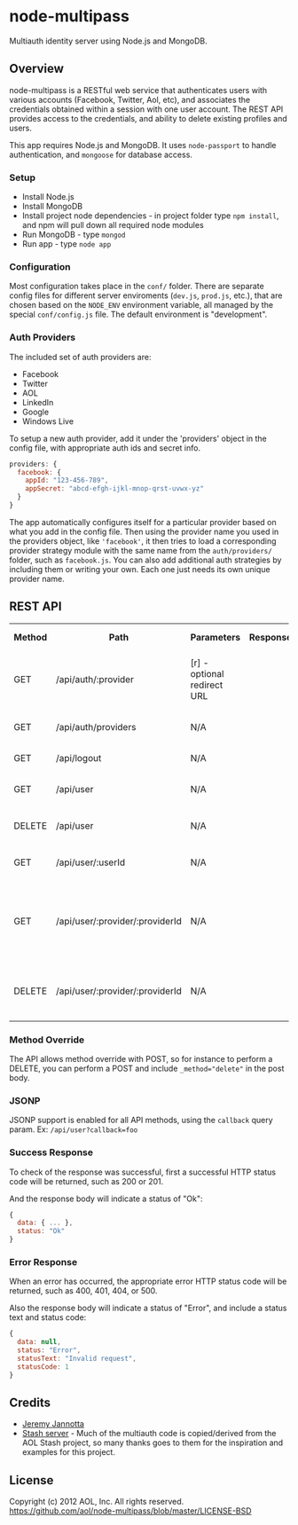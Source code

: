 node-multipass
==============

Multiauth identity server using Node.js and MongoDB.

## Overview
node-multipass is a RESTful web service that authenticates users with various accounts (Facebook, Twitter, Aol, etc), and associates the credentials obtained within a session with one user account.
The REST API provides access to the credentials, and ability to delete existing profiles and users.

This app requires Node.js and MongoDB. It uses `node-passport` to handle authentication, and `mongoose` for database access.

### Setup
* Install Node.js
* Install MongoDB
* Install project node dependencies - in project folder type `npm install`, and npm will pull down all required node modules
* Run MongoDB - type `mongod`
* Run app - type `node app`

### Configuration
Most configuration takes place in the `conf/` folder. There are separate config files for different server enviroments (`dev.js`, `prod.js`, etc.), that are chosen based on the `NODE_ENV` environment variable, all managed by the special `conf/config.js` file. The default environment is "development".

### Auth Providers
The included set of auth providers are:
* Facebook
* Twitter
* AOL
* LinkedIn
* Google
* Windows Live

To setup a new auth provider, add it under the 'providers' object in the config file, with appropriate auth ids and secret info. 
```javascript
providers: {
  facebook: {
    appId: "123-456-789",
    appSecret: "abcd-efgh-ijkl-mnop-qrst-uvwx-yz"
  }
}
```
The app automatically configures itself for a particular provider based on what you add in the config file. Then using the provider name you used in the providers object, like `'facebook'`, it then tries to load a corresponding provider strategy module with the same name from the `auth/providers/` folder, such as `facebook.js`. You can also add additional auth strategies by including them or writing your own. Each one just needs its own unique provider name.

## REST API
<table>
  <tr>
    <th>Method</th>
    <th>Path</th>
    <th>Parameters</th>
    <th>Response</th>
    <th>Auth Req.</th>
    <th>Description</th>
  </tr>
  <tr>
    <td>GET</td>
    <td>/api/auth/:provider</td>
    <td>[r] - optional redirect URL</td>
    <td></td>
    <td>N</td>
    <td>Authentication path for each provider. Available values for :provider can be retreived via /auth/providers.</td>
  </tr>
  <tr>
    <td>GET</td>
    <td>/api/auth/providers</td>
    <td>N/A</td>
    <td></td>
    <td>N</td>
    <td>Returns a list of all available auth providers and their login URLs.</td>
  </tr>
  <tr>
    <td>GET</td>
    <td>/api/logout</td>
    <td>N/A</td>
    <td></td>
    <td>N</td>
    <td>Logout of the current session.</td>
  </tr>
  <tr>
    <td>GET</td>
    <td>/api/user</td>
    <td>N/A</td>
    <td></td>
    <td>Y</td>
    <td>Returns complete user object for the currently-authenticated user.</td>
  </tr>
  <tr>
    <td>DELETE</td>
    <td>/api/user</td>
    <td>N/A</td>
    <td></td>
    <td>Y</td>
    <td>Deletes the entire user object for the currently-authenticated user.</td>
  </tr>
  <tr>
    <td>GET</td>
    <td>/api/user/:userId</td>
    <td>N/A</td>
    <td></td>
    <td>Y</td>
    <td>Returns complete user object for the given userId.</td>
  </tr>
  <tr>
    <td>GET</td>
    <td>/api/user/:provider/:providerId</td>
    <td>N/A</td>
    <td></td>
    <td>Y</td>
    <td>Returns a particular auth profile for the currently-authenticated user, based the given 'provider' and 'providerId' values.
    <br>For example, `/user/twitter/987654321`</td>
  </tr>
  <tr>
    <td>DELETE</td>
    <td>/api/user/:provider/:providerId</td>
    <td>N/A</td>
    <td></td>
    <td>Y</td>
    <td>Deletes a particular auth profile for the currently-authenticated user, based the given 'provider' and 'providerId' values.</td>
  </tr>
</table>

### Method Override
The API allows method override with POST, so for instance to perform a DELETE, you can perform a POST and include `_method="delete"` in the post body.

### JSONP
JSONP support is enabled for all API methods, using the `callback` query param. Ex: `/api/user?callback=foo`

### Success Response
To check of the response was successful, first a successful HTTP status code will be returned, such as 200 or 201.

And the response body will indicate a status of "Ok":
```Javascript
{
  data: { ... },
  status: "Ok"
}
```

### Error Response
When an error has occurred, the appropriate error HTTP status code will be returned, such as 400, 401, 404, or 500.

Also the response body will indicate a status of "Error", and include a status text and status code:
```Javascript
{
  data: null,
  status: "Error",
  statusText: "Invalid request",
  statusCode: 1
}
```

## Credits
* [Jeremy Jannotta](https://github.com/jeremyjannotta)
* [Stash server](https://github.com/aol/Stash) - Much of the multiauth code is copied/derived from the AOL Stash project, so many thanks goes to them for the inspiration and examples for this project.

## License
Copyright (c) 2012 AOL, Inc.
All rights reserved.
https://github.com/aol/node-multipass/blob/master/LICENSE-BSD